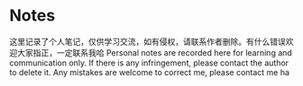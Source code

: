 # Notes
这里记录了个人笔记，仅供学习交流，如有侵权，请联系作者删除。有什么错误欢迎大家指正，一定联系我哈
Personal notes are recorded here for learning and communication only. If there is any infringement, please contact the author to delete it. Any mistakes are welcome to correct me, please contact me ha
